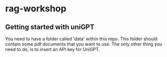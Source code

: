 # rag-workshop

## Getting started with uniGPT
You need to have a folder called 'data' within this repo. This folder should contain some pdf documents that you want to use. The only other thing you need to do, is to insert an API key for UniGPT.
